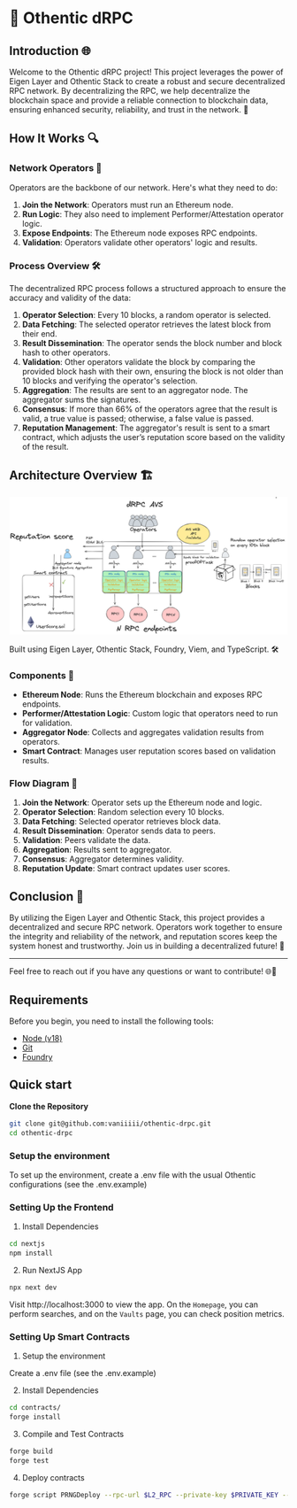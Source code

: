 # 🔐 Othentic dRPC

## Introduction 🌐

Welcome to the Othentic dRPC project! This project leverages the power of Eigen Layer and Othentic Stack to create a robust and secure decentralized RPC network. By decentralizing the RPC, we help decentralize the blockchain space and provide a reliable connection to blockchain data, ensuring enhanced security, reliability, and trust in the network. 🌟

## How It Works 🔍

### Network Operators 🌟

Operators are the backbone of our network. Here's what they need to do:

1. **Join the Network**: Operators must run an Ethereum node.
2. **Run Logic**: They also need to implement Performer/Attestation operator logic.
3. **Expose Endpoints**: The Ethereum node exposes RPC endpoints.
4. **Validation**: Operators validate other operators' logic and results.

### Process Overview 🛠️

The decentralized RPC process follows a structured approach to ensure the accuracy and validity of the data:

1. **Operator Selection**: Every 10 blocks, a random operator is selected.
2. **Data Fetching**: The selected operator retrieves the latest block from their end.
3. **Result Dissemination**: The operator sends the block number and block hash to other operators.
4. **Validation**: Other operators validate the block by comparing the provided block hash with their own, ensuring the block is not older than 10 blocks and verifying the operator's selection.
5. **Aggregation**: The results are sent to an aggregator node. The aggregator sums the signatures.
6. **Consensus**: If more than 66% of the operators agree that the result is valid, a true value is passed; otherwise, a false value is passed.
7. **Reputation Management**: The aggregator's result is sent to a smart contract, which adjusts the user’s reputation score based on the validity of the result.

## Architecture Overview 🏗️

![Architecture](./Architecture.png)

Built using Eigen Layer, Othentic Stack, Foundry, Viem, and TypeScript. 🛠️

### Components 🧩

- **Ethereum Node**: Runs the Ethereum blockchain and exposes RPC endpoints.
- **Performer/Attestation Logic**: Custom logic that operators need to run for validation.
- **Aggregator Node**: Collects and aggregates validation results from operators.
- **Smart Contract**: Manages user reputation scores based on validation results.

### Flow Diagram 🔄

1. **Join the Network**: Operator sets up the Ethereum node and logic.
2. **Operator Selection**: Random selection every 10 blocks.
3. **Data Fetching**: Selected operator retrieves block data.
4. **Result Dissemination**: Operator sends data to peers.
5. **Validation**: Peers validate the data.
6. **Aggregation**: Results sent to aggregator.
7. **Consensus**: Aggregator determines validity.
8. **Reputation Update**: Smart contract updates user scores.

## Conclusion 🌟

By utilizing the Eigen Layer and Othentic Stack, this project provides a decentralized and secure RPC network. Operators work together to ensure the integrity and reliability of the network, and reputation scores keep the system honest and trustworthy. Join us in building a decentralized future! 🚀

---

Feel free to reach out if you have any questions or want to contribute! 🌐💬

## Requirements

Before you begin, you need to install the following tools:

- [Node (v18)](https://nodejs.org/en/download/)
- [Git](https://git-scm.com/downloads)
- [Foundry](https://book.getfoundry.sh/getting-started/installation)

## Quick start

**Clone the Repository**

```bash
git clone git@github.com:vaniiiii/othentic-drpc.git
cd othentic-drpc
```

### Setup the environment

To set up the environment, create a .env file with the usual Othentic configurations (see the .env.example)

### Setting Up the Frontend

1. Install Dependencies

```bash
cd nextjs
npm install
```

2. Run NextJS App

```bash
npx next dev
```

Visit http://localhost:3000 to view the app. On the `Homepage`, you can perform searches, and on the `Vaults` page, you can check position metrics.

### Setting Up Smart Contracts

1. Setup the environment

Create a .env file (see the .env.example)

2. Install Dependencies

```bash
cd contracts/
forge install
```

3. Compile and Test Contracts

```bash
forge build
forge test
```

4. Deploy contracts

```bash
forge script PRNGDeploy --rpc-url $L2_RPC --private-key $PRIVATE_KEY --broadcast -vvvv --verify --etherscan-api-key $L2_ETHERSCAN_API_KEY --chain $L2_CHAIN --verifier-url $L2_VERIFIER_URL --sig="run(address)" $ATTESTATION_CENTER_ADDRESS
```
